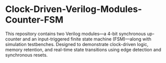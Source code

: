 # Clock-Driven-Verilog-Modules-Counter-FSM
This repository contains two Verilog modules—a 4-bit synchronous up-counter and an input-triggered finite state machine (FSM)—along with simulation testbenches. Designed to demonstrate clock-driven logic, memory retention, and real-time state transitions using edge detection and synchronous resets.
